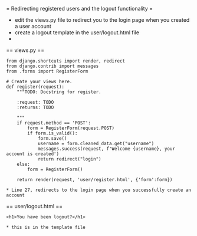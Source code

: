 
= Redirecting registered users and the logout functionality =
* edit the views.py file to redirect you to the login page when you created a user account
* create a logout template in the user/logout.html file
* 

== views.py ==

	from django.shortcuts import render, redirect
	from django.contrib import messages
	from .forms import RegisterForm

	# Create your views here.
	def register(request):
		"""TODO: Docstring for register.

		:request: TODO
		:returns: TODO

		"""
		if request.method == 'POST':
			form = RegisterForm(request.POST)
			if form.is_valid():
				form.save()
				username = form.cleaned_data.get("username")
				messages.success(request, f'Welcome {username}, your account is created')
				return redirect("login")
		else:
			form = RegisterForm()

		return render(request, 'user/register.html', {'form':form})
		
	* Line 27, redirects to the login page when you successfully create an account

== user/logout.html ==

	<h1>You have been logout?</h1>
	
	* this is in the template file
